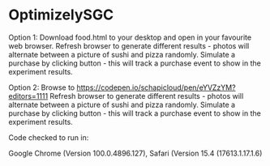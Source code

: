 # OptimizelySGC

Option 1:
Download food.html to your desktop and open in your favourite web browser.
Refresh browser to generate different results - photos will alternate between a picture of sushi and pizza randomly.
Simulate a purchase by clicking button - this will track a purchase event to show in the experiment results.

Option 2:
Browse to https://codepen.io/schapicloud/pen/eYVZzYM?editors=1111
Refresh browser to generate different results - photos will alternate between a picture of sushi and pizza randomly.
Simulate a purchase by clicking button - this will track a purchase event to show in the experiment results.

Code checked to run in:

Google Chrome (Version 100.0.4896.127), 
Safari (Version 15.4 (17613.1.17.1.6)
